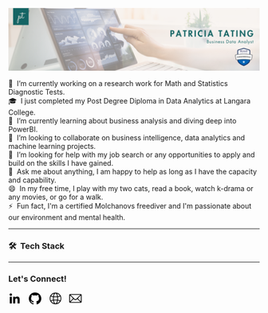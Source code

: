 ![Patricia Tating Banner](https://github.com/patricia-tating/patricia-tating/blob/main/src/pt-banner.png)

🔭 &nbsp;I’m currently working on a research work for Math and Statistics Diagnostic Tests.\
🎓 &nbsp;I just completed my Post Degree Diploma in Data Analytics at Langara College.\
🌱 &nbsp;I’m currently learning about business analysis and diving deep into PowerBI.\
👯 &nbsp;I’m looking to collaborate on business intelligence, data analytics and machine learning projects.\
🤔 &nbsp;I’m looking for help with my job search or any opportunities to apply and build on the skills I have gained.\
💬 &nbsp;Ask me about anything, I am happy to help as long as I have the capacity and capability.\
😄 &nbsp;In my free time, I play with my two cats, read a book, watch k-drama or any movies, or go for a walk.\
⚡ &nbsp;Fun fact, I'm a certified Molchanovs freediver and I'm passionate about our environment and mental health.

-------------------
### 🛠 &nbsp;Tech Stack

-------------------
### Let's Connect!

<a href="https://www.linkedin.com/in/patricia-tating/"><img src="https://github.com/patricia-tating/patricia-tating/blob/main/src/linkedin.png" width="25" height="25" alt="LinkedIn"/></a> &nbsp;&nbsp;
<a href="https://github.com/patricia-tating"><img src="https://github.com/patricia-tating/patricia-tating/blob/main/src/github.png" width="25" height="25" alt="GitHub"/></a> &nbsp;&nbsp;
<a href="https://patriciatating.wixsite.com/home"><img src="https://github.com/patricia-tating/patricia-tating/blob/main/src/internet.png" width="25" height="25" alt="Portfolio"/></a> &nbsp;&nbsp;
<a href="pat.tating@gmail.com" title="email icons"><img src="https://github.com/patricia-tating/patricia-tating/blob/main/src/mail.png" width="25" height="25" alt="Email"/></a> &nbsp;&nbsp;

